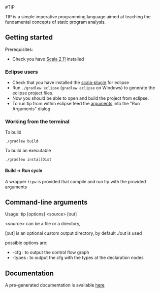 #TIP

TIP is a simple imperative programming language aimed at teaching the fundamental concepts of static program analysis.


## Getting started

Prerequisites:
- Check you have [Scala 2.11](http://www.scala-lang.org/download/) installed 


### Eclipse users

- Check that you have installed the [scala-plugin](http://scala-ide.org/) for eclipse 
- Run ```./gradlew eclipse``` (```gradlew eclipse``` on Windows) to generate the eclipse project files.
- Now you should be able to open and build the project from eclipse.
- To run tip from within eclipse feed the [arguments](#tipcmd) into the "Run Arguments" dialog

### Working from the terminal

To build 

```
./gradlew build
```

To build an executable

```
./gradlew installDist
```

#### Build -> Run cycle

A wrapper ```tipw``` is provided that compile and run tip with the provided arguments

## Command-line arguments <a name="tipcmd"></a>

 Usage:
 tip [options] &lt;source&gt; [out]

 &lt;source&gt; can be a file or a directory,

 [out] is an optional custom output directory,
 by default ./out is used

 possible options are:
 
 - -cfg : to output the control flow graph
 - -types : to output the cfg with the types at the declaration nodes

## Documentation

A pre-generated documentation is available [here](http://cs-au-dk.github.io/TIP/build/docs/scaladoc/)


